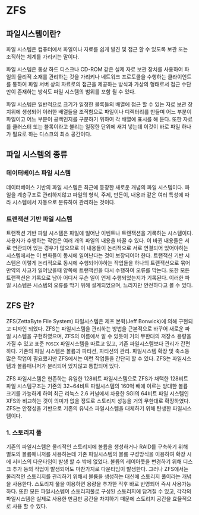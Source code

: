 # ZFS

## 파일시스템이란?

파일 시스템은 컴퓨터에서 파일이나 자료를 쉽게 발견 및 접근 할 수 있도록 보관 또는 조직하는 체계를 가리키는 말이다.

파일 시스템은 통상 하드 디스크나 CD-ROM 같은 실제 자료 보관 장치를 사용하여 파일의 물리적 소재를 관리하는 것을 가리키나
네트워크 프로토콜을 수행하는 클라이언트를 통하여 파일 서버 상의 자료로의 접근을 제공하는 방식과 가상의 형태로서 접근 수단만이 존재하는 방식도 
파일 시스템의 범위를 포함 될 수 있다.

파일 시스템은 일반적으로 크기가 일정한 블록들의 배열에 접근 할 수 있는 자료 보관 장치위에 생성되어 이러한 배열들을 조직함으로 파일이나 디렉터리를
만들며 어느 부분이 파일이고 어느 부분이 공백인지를 구분하기 위하여 각 배열에 표시를 해 둔다. 또한 자료를 클러스터 또는 블록이라고 불리는 일정한 단위에
새겨 넣는데 이것이 바로 파일 하나가 필요로 하는 디스크의 최소 공간이다.

## 파일 시스템의 종류

### 데이터베이스 파일 시스템

데이터베이스 기반의 파일 시스템은 최근에 등장한 새로운 개념의 파일 시스템이다. 파일을 계층구조로 관리하지않고 파일의 형식, 주제, 만든이, 내용과 같은
여러 특성에 따라 시스템에서 자동으로 분류하여 관리하는 것이다. 

### 트랜잭션 기반 파일 시스템

트랜잭션 기반 파일 시스템은 파일에 일어난 이벤트나 트랜잭션을 기록하는 시스템이다. 사용자가 수행하는 작업은 여러 개의 파일의 내용을 바꿀 수 있다.
이 바뀐 내용들은 서로 연관되어 있는 경우가 많으므로 이 내용들이 논리적으로 서로 연결되어 있어야하는 시스템에서는 이 변화들이 동시에 일어난다는 것이
보장되어야 한다. 트랜잭션 기반 시스템은 이렇게 논리적으로 동시에 수행되어야하는 작업들을 하나의 트랜잭션으로 묶어 만약의 사고가 일어났을때 양쪽에
트랜잭션을 다시 수행하여 오류를 막는다. 또한 모든 트랜잭션은 기록으로 남아 어디서 무슨 일이 언제 수행되었는지가 기록된다. 이러한 파일 시스템은
시스템의 오류를 막기 위해 설계되었으며, 느리지만 안전하다고 볼 수 있다.

## ZFS 란?

ZFS(ZettaByte File System) 파일시스템은 제프 본윅(Jeff Bonwick)에 의해 구현되고 디자인 되었다. ZFS는 파일시스템을 관리하는 방법을
근본적으로 바꾸어 새로운 파일 시스템을 구현하였으며, ZFS의 이름에서 알 수 있듯이 거의 무한대의 저장소 용량을 가질 수 있고 표준 `POSIX` 파일시스템을 따르고 있고,
기존 파일시스템보다 관리가 간편하다. 기존의 파일 시스템은 볼륨과 파티션, 파티션의 관리. 파일시스템 확장 및 축소등 많은 작업이 필요했지만 ZFS에서는 이런 작업들을 간단히 할 수 있다.
 ZFS는 파일시스템과 볼륨매니저가 분리되어 있지않고 통합되어 있다.
 
ZFS 파일시스템은 현존하는 유일한 128비트 파일시스템으로 ZFS가 채택한 128비트 파일 시스템구조는 기존의 32~64비트 파일시스템의 160억 배에 이르는 방대한 볼륨 크기를
가능하게 하여 최근 리눅스 2.6 커널에서 차용한 SGI의 64비트 파일 시스템인 XFS와 비교하는 것이 의미가 없을 정도로 스토리지 성능을 거의 무한대로 
확장하였다. ZFS는 안정성을 기반으로 기존의 유닉스 파일시스템을 대체하기 위해 탄생한 파일시스템이다.

### 1. 스토리지 풀

기존의 파일시스템은 물리적인 스토리지에 볼륨을 생성하거나 RAID를 구축하기 위해 별도의 볼륨매니저를 사용하는데 기존 파일시스템의 볼륨 구성방식을 이용하여
확장 시에 서비스의 다운타임이 발생 할 수 밖에 없었다. 볼륨의 레이아웃을 변경하기 위해 디스크 추가 등의 작업이 발생되어도 마찬가지로 다운타임이 발생한다.
그러나 ZFS에서는 물리적인 스토리지를 관리하기 위해서 볼륨을 생성하는 대신에 스토리지 풀이라는 개념을 사용한다. 스토리지 풀을 이용하면 용량을 추가한 직후 
바로 반영되어 즉시 사용가능하다. 또한 모든 파일시스템이 스토리지풀로 구성된 스토리지에 담겨질 수 있고, 각각의 파일시스템은 실제로 사용한 만큼만 공간을
차지하기 때문에 스토리지 공간을 효율적으로 사용 할 수 있다.

